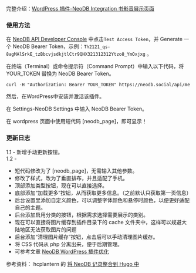 完整介绍：[WordPress 插件-NeoDB Integration 书影音展示页面](https://anotherdayu.com/2024/6322/)

### 使用方法
在 [NeoDB API Developer Console](https://neodb.social/developer/) 中点击`Test Access Token`，并 Generate 一个 NeoDB Bearer Token，示例：`Th2121_qs-8agMAlSrkE_tzBbcvjsdkjtlCtr9QHX321312312Ytzo8_YmOxjxg` 。

在终端（Terminal）或命令提示符（Command Prompt）中输入以下代码，将 YOUR_TOKEN 替换为 NeoDB Bearer Token。

```
curl -H "Authorization: Bearer YOUR_TOKEN" https://neodb.social/api/me
```

然后，在WordPress中安装并激活该插件。  

在 Settings-NeoDB Settings 中输入 NeoDB Bearer Token。  

在 wordpress 页面中使用短代码 [neodb_page]，即可显示！

### 更新日志
1.1 - 新增手动更新按钮。   
1.2 -   
* 短代码修改为了 [neodb_page]，无需输入其他参数。
* 修改了样式，改为了垂直排布，并且适配了手机。
* 顶部添加类型按钮，现在可以直接选择。
* 底部添加“加载更多”按钮，从而获取更多信息。（之前默认只获取第一页信息）
* 后台设置里添加自定义颜色，可以调整字体颜色和悬停时颜色，以便更好适配自己的主题。
* 后台添加启用分类的按钮，根据需求选择需要展示的类别。
* 现在可以直接将图片缓存到插件目录下的 cache 文件夹中，这样可以规避大陆地区无法获取图片的问题
* 后台添加“清理图片缓存”按钮，点击后可以手动清理图片缓存。
* 将 CSS 代码从 php 分离出来，便于后期管理。
* 可参考文章 [NeoDB WordPress 插件优化](https://veryjack.com/technique/neodb-wordpress-plugin/)


参考资料：
hcplantern 的 [将 NeoDB 记录整合到 Hugo 中](https://hcplantern.top/posts/neodb-in-hugo/) 
